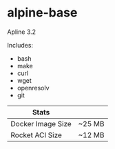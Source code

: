 # alpine-base

Apline 3.2 

Includes:

* bash
* make
* curl
* wget
* openresolv
* git

| Stats             |        |
| ----------------- | ------ |
| Docker Image Size | ~25 MB |
| Rocket ACI Size   | ~12 MB |

